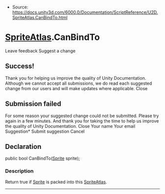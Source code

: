 * Source: https://docs.unity3d.com/6000.0/Documentation/ScriptReference/U2D.SpriteAtlas.CanBindTo.html

#  [SpriteAtlas](https://docs.unity3d.com/6000.0/Documentation/ScriptReference/U2D.SpriteAtlas.html).CanBindTo
Leave feedback
Suggest a change
## Success!
Thank you for helping us improve the quality of Unity Documentation. Although we cannot accept all submissions, we do read each suggested change from our users and will make updates where applicable.
Close
## Submission failed
For some reason your suggested change could not be submitted. Please <a>try again</a> in a few minutes. And thank you for taking the time to help us improve the quality of Unity Documentation.
Close
Your name Your email Suggestion* Submit suggestion
Cancel
## Declaration
public bool CanBindTo([Sprite](https://docs.unity3d.com/6000.0/Documentation/ScriptReference/Sprite.html) sprite); 
### Description
Return true if [Sprite](https://docs.unity3d.com/6000.0/Documentation/ScriptReference/Sprite.html) is packed into this [SpriteAtlas](https://docs.unity3d.com/6000.0/Documentation/ScriptReference/U2D.SpriteAtlas.html).
* * *

